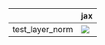 |                 | jax                                                                                                                                                                                |
|:----------------|:-----------------------------------------------------------------------------------------------------------------------------------------------------------------------------------|
| test_layer_norm | <a href="https://github.com/unifyai/ivy/actions/runs/3637132198/jobs/6137873725" rel="noopener noreferrer" target="_blank"><img src=https://img.shields.io/badge/-failure-red></a> |